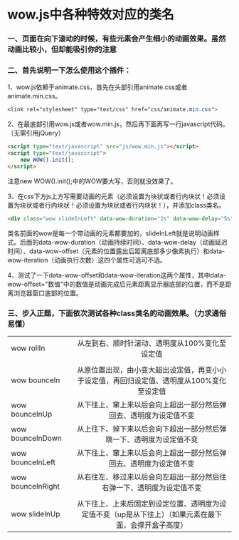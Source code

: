 wow.js中各种特效对应的类名
====
### 一、页面在向下滚动的时候，有些元素会产生细小的动画效果。虽然动画比较小，但却能吸引你的注意
### 二、首先说明一下怎么使用这个插件：
1、wow.js依赖于animate.css，首先在头部引用animate.css或者animate.min.css。
```css
<link rel="stylesheet" type="text/css" href="css/animate.min.css">
```
2、在最底部引用wow.js或者wow.min.js，然后再下面再写一行javascript代码。（无需引用jQuery）
```html
<script type="text/javascript" src="js/wow.min.js"></script>
<script type="text/javascript">
    new WOW().init();
</script>
```
注意new WOW().init();中的WOW要大写，否则就没效果了。

3、在css下方js上方写需要动画的元素（必须设置为块状或者行内块状！必须设置为块状或者行内块状！必须设置为块状或者行内块状！），并添加class类名。
```html
<div class="wow slideInLeft" data-wow-duration="2s" data-wow-delay="5s" data-wow-offset="10"  data-wow-iteration="10"></div>
```
类名前面的wow是每一个带动画的元素都要加的，slideInLeft就是说明动画样式。后面的data-wow-duration（动画持续时间）、data-wow-delay（动画延迟时间）、data-wow-offset（元素的位置露出后距离底部多少像素执行）和data-wow-iteration（动画执行次数）这四个属性可选可不选。

4、测试了一下data-wow-offset和data-wow-iteration这两个属性，其中data-wow-offset="数值"中的数值是动画完成后元素距离显示器底部的位置，而不是距离浏览器窗口底部的位置。
### 三、步入正题，下面依次测试各种class类名的动画效果。（力求通俗易懂）

|                   |            |
| ----------------- |:-------------:|
| wow rollIn        | 从左到右、顺时针滚动、透明度从100%变化至设定值 |
|                   |                                            |
| wow bounceIn      | 从原位置出现，由小变大超出设定值，再变小小于设定值，再回归设定值、透明度从100%变化至设定值 |
| wow bounceInUp    | 从下往上、窜上来以后会向上超出一部分然后弹回去、透明度为设定值不变 |
| wow bounceInDown  | 从上往下、掉下来以后会向下超出一部分然后弹跳一下、透明度为设定值不变 |
| wow bounceInLeft  | 从下往上、窜上来以后会向上超出一部分然后弹回去、透明度为设定值不变 |
| wow bounceInRight | 从右往左、移过来以后会向左超出一部分然后往右弹一下、透明度为设定值不变 |
|                   |                                            |
| wow slideInUp | 从下往上、上来后固定到设定位置、透明度为设定值不变（up是从下往上）（如果元素在最下面，会撑开盒子高度） |

